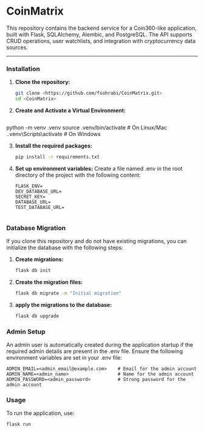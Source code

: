 # **CoinMatrix**

This repository contains the backend service for a Coin360-like application, built with Flask, SQLAlchemy, Alembic, and PostgreSQL. The API supports CRUD operations, user watchlists, and integration with cryptocurrency data sources.

---
### Installation

1. **Clone the repository:**
   ```bash
   git clone <https://github.com/fsohrabi/CoinMatrix.git>
   cd <CoinMatrix>
   
2. **Create and Activate a Virtual Environment:**
   ```bash
  python -m venv .venv
   source .venv/bin/activate  # On Linux/Mac
   .\.venv\Scripts\activate   # On Windows


3. **Install the required packages:**
    ```bash
   pip install -r requirements.txt

4. **Set up environment variables:** Create a file named .env in the root directory of the project with the following content:
   ```
   FLASK_ENV=
   DEV_DATABASE_URL=
   SECRET_KEY=
   DATABASE_URL=
   TEST_DATABASE_URL=
 
### Database Migration

If you clone this repository and do not have existing migrations, you can initialize the database with the following steps:
1. **Create migrations:**
   ```bash
   flask db init

2. **Create the migration files:**
   ```bash
   flask db migrate -m "Initial migration"
   
3. **apply the migrations to the database:**
   ```bash
   flask db upgrade

### Admin Setup
An admin user is automatically created during the application startup if the required admin details are present in the .env file. Ensure the following environment variables are set in your .env file:

```
ADMIN_EMAIL=<admin_email@example.com>    # Email for the admin account
ADMIN_NAME=<admin_name>                  # Name for the admin account
ADMIN_PASSWORD=<admin_password>          # Strong password for the admin account
```
### Usage
To run the application, use:
   ```bash
   flask run

